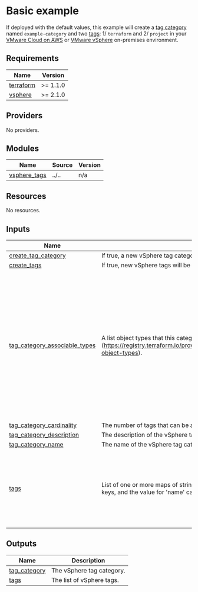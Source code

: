 <!-- BEGIN_TF_DOCS -->
# Basic example

If deployed with the default values, this example will create a [tag category][category] named `example-category` and two [tags][tags]: 1/ `terraform` and 2/ `project` in your [VMware Cloud on AWS][vmconaws] or [VMware vSphere][vsphere] on-premises environment.

[category]: https://docs.vmware.com/en/VMware-vSphere/7.0/com.vmware.vsphere.vcenterhost.doc/GUID-BA3D1794-28F2-43F3-BCE9-3964CB207FB6.html
[tags]: https://docs.vmware.com/en/VMware-vSphere/7.0/com.vmware.vsphere.vcenterhost.doc/GUID-2FF21224-B6BC-499B-AD8B-D2C4309AD9DC.html
[vsphere]: https://docs.vmware.com/en/VMware-vSphere/index.html
[vmconaws]: https://aws.amazon.com/vmware/

## Requirements

| Name | Version |
|------|---------|
| <a name="requirement_terraform"></a> [terraform](#requirement\_terraform) | >= 1.1.0 |
| <a name="requirement_vsphere"></a> [vsphere](#requirement\_vsphere) | >= 2.1.0 |

## Providers

No providers.

## Modules

| Name | Source | Version |
|------|--------|---------|
| <a name="module_vsphere_tags"></a> [vsphere\_tags](#module\_vsphere\_tags) | ../.. | n/a |

## Resources

No resources.

## Inputs

| Name | Description | Type | Default | Required |
|------|-------------|------|---------|:--------:|
| <a name="input_create_tag_category"></a> [create\_tag\_category](#input\_create\_tag\_category) | If true, a new vSphere tag category will be created. | `bool` | `true` | no |
| <a name="input_create_tags"></a> [create\_tags](#input\_create\_tags) | If true, new vSphere tags will be created for each entry. | `bool` | `true` | no |
| <a name="input_tag_category_associable_types"></a> [tag\_category\_associable\_types](#input\_tag\_category\_associable\_types) | A list object types that this category to which this category can be assigned (https://registry.terraform.io/providers/hashicorp/vsphere/latest/docs/resources/tag_category#associable-object-types). | `list(string)` | <pre>[<br>  "Folder",<br>  "ClusterComputeResource",<br>  "Datacenter",<br>  "Datastore",<br>  "StoragePod",<br>  "DistributedVirtualPortgroup",<br>  "DistributedVirtualSwitch",<br>  "VmwareDistributedVirtualSwitch",<br>  "HostSystem",<br>  "com.vmware.content.Library",<br>  "com.vmware.content.library.Item",<br>  "HostNetwork",<br>  "Network",<br>  "OpaqueNetwork",<br>  "ResourcePool",<br>  "VirtualApp",<br>  "VirtualMachine"<br>]</pre> | no |
| <a name="input_tag_category_cardinality"></a> [tag\_category\_cardinality](#input\_tag\_category\_cardinality) | The number of tags that can be assigned from this category to a single object at once. | `string` | `"MULTIPLE"` | no |
| <a name="input_tag_category_description"></a> [tag\_category\_description](#input\_tag\_category\_description) | The description of the vSphere tag category. | `string` | `null` | no |
| <a name="input_tag_category_name"></a> [tag\_category\_name](#input\_tag\_category\_name) | The name of the vSphere tag category. | `string` | `"example-category"` | no |
| <a name="input_tags"></a> [tags](#input\_tags) | List of one or more maps of strings defining vSphere tags. Each map must only have 'name' & 'description' keys, and the value for 'name' cannot be empty. | `list(map(string))` | <pre>[<br>  {<br>    "description": "Managed by Terraform",<br>    "name": "terraform"<br>  },<br>  {<br>    "description": "terraform-vsphere-tags",<br>    "name": "project"<br>  }<br>]</pre> | no |

## Outputs

| Name | Description |
|------|-------------|
| <a name="output_tag_category"></a> [tag\_category](#output\_tag\_category) | The vSphere tag category. |
| <a name="output_tags"></a> [tags](#output\_tags) | The list of vSphere tags. |
<!-- END_TF_DOCS -->
